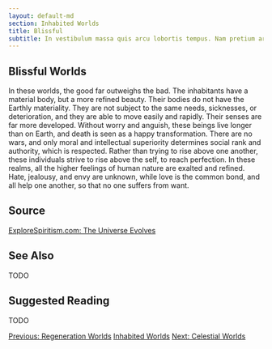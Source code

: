 ```yaml
---
layout: default-md
section: Inhabited Worlds
title: Blissful
subtitle: In vestibulum massa quis arcu lobortis tempus. Nam pretium arcu in odio vulputate luctus.
---
```


## Blissful Worlds
In these worlds, the good far outweighs the bad. The inhabitants have a material body, but a more refined beauty. Their bodies do not have the Earthly materiality.  They are not subject to the same needs, sicknesses, or deterioration, and they are able to move easily and rapidly. Their senses are far more developed. Without worry and anguish, these beings live longer than on Earth, and death is seen as a happy transformation. There are no wars, and only moral and intellectual superiority determines social rank and authority, which is respected. Rather than trying to rise above one another, these individuals strive to rise above the self, to reach perfection.  In these realms, all the higher feelings of human nature are exalted and refined. Hate, jealousy, and envy are unknown, while love is the common bond, and all help one another, so that no one suffers from want. 

## Source
[ExploreSpiritism.com: The Universe Evolves](//www.explorespiritism.com/Philosophy_Reincarnation_Universe%20Evolves_Intro.htm)


## See Also
TODO


## Suggested Reading
TODO



<a href="regeneration" class="button">Previous: Regeneration Worlds</a>
<a href="./" class="button special">Inhabited Worlds</a>
<a href="celestial" class="button">Next: Celestial Worlds</a>
